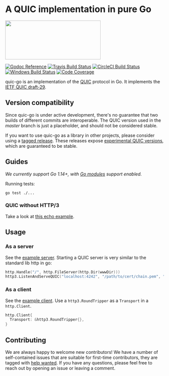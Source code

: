 # A QUIC implementation in pure Go

<img src="docs/quic.png" width=303 height=124>

[![Godoc Reference](https://img.shields.io/badge/godoc-reference-blue.svg?style=flat-square)](https://godoc.org/github.com/yuyyi51/quic-go)
[![Travis Build Status](https://img.shields.io/travis/lucas-clemente/quic-go/master.svg?style=flat-square&label=Travis+build)](https://travis-ci.org/lucas-clemente/quic-go)
[![CircleCI Build Status](https://img.shields.io/circleci/project/github/lucas-clemente/quic-go.svg?style=flat-square&label=CircleCI+build)](https://circleci.com/gh/lucas-clemente/quic-go)
[![Windows Build Status](https://img.shields.io/appveyor/ci/lucas-clemente/quic-go/master.svg?style=flat-square&label=windows+build)](https://ci.appveyor.com/project/lucas-clemente/quic-go/branch/master)
[![Code Coverage](https://img.shields.io/codecov/c/github/lucas-clemente/quic-go/master.svg?style=flat-square)](https://codecov.io/gh/lucas-clemente/quic-go/)

quic-go is an implementation of the [QUIC](https://en.wikipedia.org/wiki/QUIC) protocol in Go. It implements the [IETF QUIC draft-29](https://tools.ietf.org/html/draft-ietf-quic-transport-29).

## Version compatibility

Since quic-go is under active development, there's no guarantee that two builds of different commits are interoperable. The QUIC version used in the *master* branch is just a placeholder, and should not be considered stable.

If you want to use quic-go as a library in other projects, please consider using a [tagged release](https://github.com/yuyyi51/quic-go/releases). These releases expose [experimental QUIC versions](https://github.com/quicwg/base-drafts/wiki/QUIC-Versions), which are guaranteed to be stable.

## Guides

*We currently support Go 1.14+, with [Go modules](https://github.com/golang/go/wiki/Modules) support enabled.*

Running tests:

    go test ./...

### QUIC without HTTP/3

Take a look at [this echo example](example/echo/echo.go).

## Usage

### As a server

See the [example server](example/main.go). Starting a QUIC server is very similar to the standard lib http in go:

```go
http.Handle("/", http.FileServer(http.Dir(wwwDir)))
http3.ListenAndServeQUIC("localhost:4242", "/path/to/cert/chain.pem", "/path/to/privkey.pem", nil)
```

### As a client

See the [example client](example/client/main.go). Use a `http3.RoundTripper` as a `Transport` in a `http.Client`.

```go
http.Client{
  Transport: &http3.RoundTripper{},
}
```

## Contributing

We are always happy to welcome new contributors! We have a number of self-contained issues that are suitable for first-time contributors, they are tagged with [help wanted](https://github.com/yuyyi51/quic-go/issues?q=is%3Aissue+is%3Aopen+label%3A%22help+wanted%22). If you have any questions, please feel free to reach out by opening an issue or leaving a comment.

